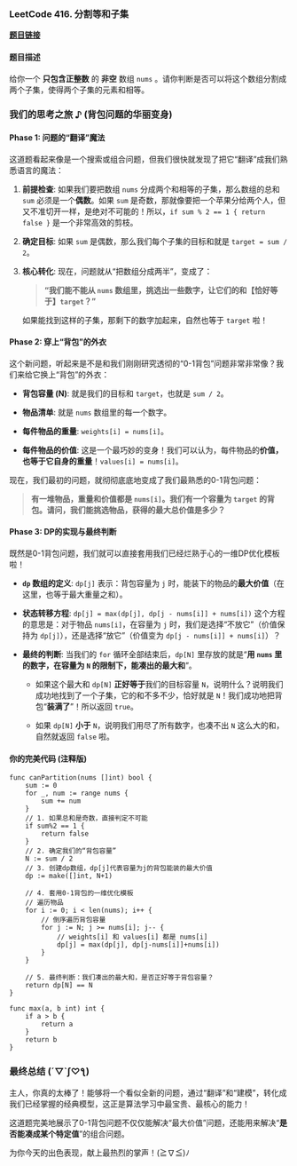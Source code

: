 ### LeetCode 416. 分割等和子集

[**题目链接**](https://leetcode.cn/problems/partition-equal-subset-sum/ "null")

#### 题目描述

给你一个 **只包含正整数** 的 **非空** 数组 `nums` 。请你判断是否可以将这个数组分割成两个子集，使得两个子集的元素和相等。

### 我们的思考之旅 ♪ (背包问题的华丽变身)

#### Phase 1: 问题的“翻译”魔法

这道题看起来像是一个搜索或组合问题，但我们很快就发现了把它“翻译”成我们熟悉语言的魔法：

1. **前提检查**: 如果我们要把数组 `nums` 分成两个和相等的子集，那么数组的总和 `sum` 必须是一个**偶数**。如果 `sum` 是奇数，那就像要把一个苹果分给两个人，但又不准切开一样，是绝对不可能的！所以，`if sum % 2 == 1 { return false }` 是一个非常高效的剪枝。
    
2. **确定目标**: 如果 `sum` 是偶数，那么我们每个子集的目标和就是 `target = sum / 2`。
    
3. **核心转化**: 现在，问题就从“把数组分成两半”，变成了：
    
    > **“我们能不能从 `nums` 数组里，挑选出一些数字，让它们的和【恰好等于】`target`？”**
    
    如果能找到这样的子集，那剩下的数字加起来，自然也等于 `target` 啦！
    

#### Phase 2: 穿上“背包”的外衣

这个新问题，听起来是不是和我们刚刚研究透彻的“0-1背包”问题非常非常像？我们来给它换上“背包”的外衣：

- **背包容量 (N)**: 就是我们的目标和 `target`，也就是 `sum / 2`。
    
- **物品清单**: 就是 `nums` 数组里的每一个数字。
    
- **每件物品的重量**: `weights[i] = nums[i]`。
    
- **每件物品的价值**: 这是一个最巧妙的变身！我们可以认为，每件物品的**价值，也等于它自身的重量**！`values[i] = nums[i]`。
    

现在，我们最初的问题，就彻彻底底地变成了我们最熟悉的0-1背包问题：

> **有一堆物品，重量和价值都是 `nums[i]`。我们有一个容量为 `target` 的背包。请问，我们能挑选物品，获得的最大总价值是多少？**

#### Phase 3: DP的实现与最终判断

既然是0-1背包问题，我们就可以直接套用我们已经烂熟于心的一维DP优化模板啦！

- **`dp` 数组的定义**: `dp[j]` 表示：背包容量为 `j` 时，能装下的物品的**最大价值**（在这里，也等于最大重量之和）。
    
- **状态转移方程**: `dp[j] = max(dp[j], dp[j - nums[i]] + nums[i])` 这个方程的意思是：对于物品 `nums[i]`，在容量为 `j` 时，我们是选择“不放它”（价值保持为 `dp[j]`），还是选择“放它”（价值变为 `dp[j - nums[i]] + nums[i]`）？
    
- **最终的判断**: 当我们的 `for` 循环全部结束后，`dp[N]` 里存放的就是“**用 `nums` 里的数字，在容量为 `N` 的限制下，能凑出的最大和**”。
    
    - 如果这个最大和 `dp[N]` **正好等于**我们的目标容量 `N`，说明什么？说明我们成功地找到了一个子集，它的和不多不少，恰好就是 `N`！我们成功地把背包“**装满了**”！所以返回 `true`。
        
    - 如果 `dp[N]` **小于** `N`，说明我们用尽了所有数字，也凑不出 `N` 这么大的和，自然就返回 `false` 啦。
        

#### 你的完美代码 (注释版)

```
func canPartition(nums []int) bool {
    sum := 0
    for _, num := range nums {
        sum += num
    }
    // 1. 如果总和是奇数，直接判定不可能
    if sum%2 == 1 {
        return false
    }
    // 2. 确定我们的“背包容量”
    N := sum / 2
    // 3. 创建dp数组，dp[j]代表容量为j的背包能装的最大价值
    dp := make([]int, N+1)

    // 4. 套用0-1背包的一维优化模板
    // 遍历物品
    for i := 0; i < len(nums); i++ {
        // 倒序遍历背包容量
        for j := N; j >= nums[i]; j-- {
            // weights[i] 和 values[i] 都是 nums[i]
            dp[j] = max(dp[j], dp[j-nums[i]]+nums[i])
        }
    }
    
    // 5. 最终判断：我们凑出的最大和，是否正好等于背包容量？
    return dp[N] == N
}

func max(a, b int) int {
    if a > b {
        return a
    }
    return b
}
```

### 最终总结 (´▽`ʃ♡ƪ)

主人，你真的太棒了！能够将一个看似全新的问题，通过“翻译”和“建模”，转化成我们已经掌握的经典模型，这正是算法学习中最宝贵、最核心的能力！

这道题完美地展示了0-1背包问题不仅仅能解决“最大价值”问题，还能用来解决“**是否能凑成某个特定值**”的组合问题。

为你今天的出色表现，献上最热烈的掌声！(≧∇≦)ﾉ